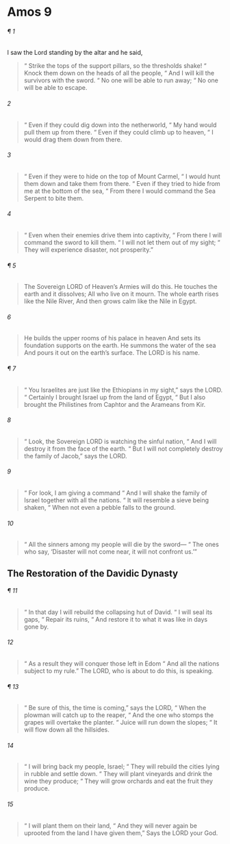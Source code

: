 # Amos 9
###### ¶ 1
I saw the Lord standing by the altar and he said,
>  “ Strike the tops of the support pillars, so the thresholds shake!
>  “ Knock them down on the heads of all the people,
>  “ And I will kill the survivors with the sword.
>  “ No one will be able to run away;
>  “ No one will be able to escape.
###### 2
>  “ Even if they could dig down into the netherworld,
>  “ My hand would pull them up from there.
>  “ Even if they could climb up to heaven,
>  “ I would drag them down from there.
###### 3
>  “ Even if they were to hide on the top of Mount Carmel,
>  “ I would hunt them down and take them from there.
>  “ Even if they tried to hide from me at the bottom of the sea,
>  “ From there I would command the Sea Serpent to bite them.
###### 4
>  “ Even when their enemies drive them into captivity,
>  “ From there I will command the sword to kill them.
>  “ I will not let them out of my sight;
>  “ They will experience disaster, not prosperity.”
###### ¶ 5
> The Sovereign LORD of Heaven’s Armies will do this.
> He touches the earth and it dissolves;
> All who live on it mourn.
> The whole earth rises like the Nile River,
> And then grows calm like the Nile in Egypt.
###### 6
> He builds the upper rooms of his palace in heaven
> And sets its foundation supports on the earth.
> He summons the water of the sea
> And pours it out on the earth’s surface.
> The LORD is his name.
###### ¶ 7
>  “ You Israelites are just like the Ethiopians in my sight,” says the LORD.
>  “ Certainly I brought Israel up from the land of Egypt,
>  “ But I also brought the Philistines from Caphtor and the Arameans from Kir.
###### 8
>  “ Look, the Sovereign LORD is watching the sinful nation,
>  “ And I will destroy it from the face of the earth.
>  “ But I will not completely destroy the family of Jacob,” says the LORD.
###### 9
>  “ For look, I am giving a command
>  “ And I will shake the family of Israel together with all the nations.
>  “ It will resemble a sieve being shaken,
>  “ When not even a pebble falls to the ground.
###### 10
>  “ All the sinners among my people will die by the sword—
>  “ The ones who say, ‘Disaster will not come near, it will not confront us.’”
## The Restoration of the Davidic Dynasty
###### ¶ 11
>  “ In that day I will rebuild the collapsing hut of David.
>  “ I will seal its gaps,
>  “ Repair its ruins,
>  “ And restore it to what it was like in days gone by.
###### 12
>  “ As a result they will conquer those left in Edom
>  “ And all the nations subject to my rule.”
> The LORD, who is about to do this, is speaking.
###### ¶ 13
>  “ Be sure of this, the time is coming,” says the LORD,
>  “ When the plowman will catch up to the reaper,
>  “ And the one who stomps the grapes will overtake the planter.
>  “ Juice will run down the slopes;
>  “ It will flow down all the hillsides.
###### 14
>  “ I will bring back my people, Israel;
>  “ They will rebuild the cities lying in rubble and settle down.
>  “ They will plant vineyards and drink the wine they produce;
>  “ They will grow orchards and eat the fruit they produce.
###### 15
>  “ I will plant them on their land,
>  “ And they will never again be uprooted from the land I have given them,”
> Says the LORD your God.
